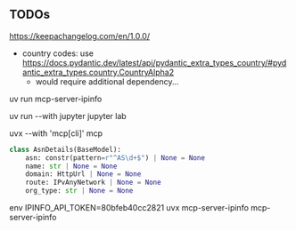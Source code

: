 ## TODOs
https://keepachangelog.com/en/1.0.0/

- country codes: use https://docs.pydantic.dev/latest/api/pydantic_extra_types_country/#pydantic_extra_types.country.CountryAlpha2
    - would require additional dependency...

uv run mcp-server-ipinfo

uv run --with jupyter jupyter lab

uvx --with 'mcp[cli]' mcp


```py
class AsnDetails(BaseModel):
    asn: constr(pattern=r"^AS\d+$") | None = None
    name: str | None = None
    domain: HttpUrl | None = None
    route: IPvAnyNetwork | None = None
    org_type: str | None = None
```


env IPINFO_API_TOKEN=80bfeb40cc2821 uvx mcp-server-ipinfo mcp-server-ipinfo

